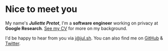 # Nice to meet you

My name's **_Juliette Pretot_**, I'm a **software engineer** working on privacy
at
**<span style="color: var(--gblue)">G</span><span style="color: var(--gred)">o</span><span style="color: var(--gyellow)">o</span><span style="color: var(--gblue)">g</span><span style="color: var(--ggreen)">l</span><span style="color: var(--gred)">e</span>
Research**. [See my CV](./CV.md) for more on my background.

I'd be happy to hear from you via [j@jul.sh](mailto:j@jul.sh). You can also find
me on [GitHub](https://github.com/jul-sh) &
[Twitter](https://twitter.com/itsjulsh).
